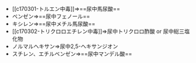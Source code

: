 - [[c170301-トルエン中毒]]⇒==尿中馬尿酸==
- ベンゼン⇒==尿中フェノール==
- キシレン⇒==尿中メチル馬尿酸==
- [[c170302-トリクロロエチレン中毒]]⇒尿中トリクロロ酢酸 or 尿中総三塩化物
- ノルマルヘキサン⇒尿中2,5-ヘキサンジオン
- スチレン、エチルベンゼン⇒==尿中マンデル酸==